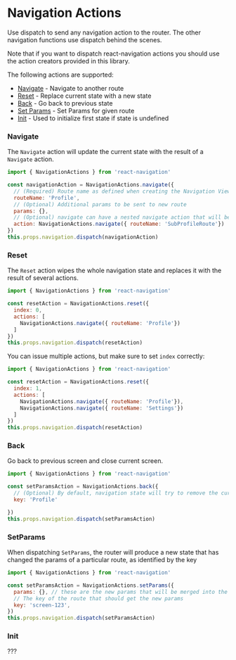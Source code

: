 # Navigation Actions

Use dispatch to send any navigation action to the router. The other navigation functions use dispatch behind the scenes.

Note that if you want to dispatch react-navigation actions you should use the action creators provided in this library.

The following actions are supported:
* [Navigate](#navigate) - Navigate to another route
* [Reset](#reset) - Replace current state with a new state
* [Back](#back) - Go back to previous state
* [Set Params](#setparams) - Set Params for given route
* [Init](#init) - Used to initialize first state if state is undefined

### Navigate
The `Navigate` action will update the current state with the result of a `Navigate` action.

```js
import { NavigationActions } from 'react-navigation'

const navigationAction = NavigationActions.navigate({
  // (Required) Route name as defined when creating the Navigation View
  routeName: 'Profile',
  // (Optional) Additional params to be sent to new route
  params: {},
  // (Optional) navigate can have a nested navigate action that will be run inside the child router
  action: NavigationActions.navigate({ routeName: 'SubProfileRoute'})
})
this.props.navigation.dispatch(navigationAction)

```


### Reset

The `Reset` action wipes the whole navigation state and replaces it with the result of several actions.

```js
import { NavigationActions } from 'react-navigation'

const resetAction = NavigationActions.reset({
  index: 0,
  actions: [
    NavigationActions.navigate({ routeName: 'Profile'})
  ]
})
this.props.navigation.dispatch(resetAction)

```

You can issue multiple actions, but make sure to set `index` correctly:

```js
import { NavigationActions } from 'react-navigation'

const resetAction = NavigationActions.reset({
  index: 1,
  actions: [
    NavigationActions.navigate({ routeName: 'Profile'}),
    NavigationActions.navigate({ routeName: 'Settings'})
  ]
})
this.props.navigation.dispatch(resetAction)

```

### Back

Go back to previous screen and close current screen.

```js
import { NavigationActions } from 'react-navigation'

const setParamsAction = NavigationActions.back({
  // (Optional) By default, navigation state will try to remove the current route from navigation state but if a key is set, navigation state will try to go back from given key route
  key: 'Profile'

})
this.props.navigation.dispatch(setParamsAction)

```

### SetParams

When dispatching `SetParams`, the router will produce a new state that has changed the params of a particular route, as identified by the key

```js
import { NavigationActions } from 'react-navigation'

const setParamsAction = NavigationActions.setParams({
  params: {}, // these are the new params that will be merged into the existing route params
  // The key of the route that should get the new params
  key: 'screen-123',
})
this.props.navigation.dispatch(setParamsAction)

```

### Init

???

